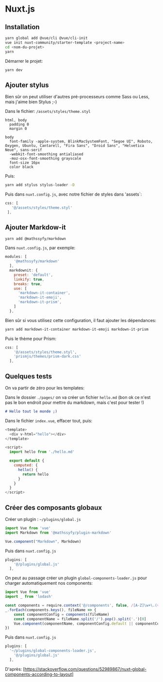 # Nuxt.js

## Installation

``` bash
yarn global add @vue/cli @vue/cli-init
vue init nuxt-community/starter-template <project-name>
cd <nom-du-projet>
yarn
```

Démarrer le projet:
``` bash
yarn dev
```

## Ajouter stylus

Bien sûr on peut utiliser d'autres pré-processeurs comme Sass ou Less, mais j'aime bien Stylus ;-)

Dans le fichier: `/assets/styles/theme.styl`

```stylus
html, body
  padding 0
  margin 0

body
  font-family -apple-system, BlinkMacSystemFont, "Segoe UI", Roboto, Oxygen, Ubuntu, Cantarell, "Fira Sans", "Droid Sans", "Helvetica Neue", sans-serif
  -webkit-font-smoothing antialiased
  -moz-osx-font-smoothing grayscale
  font-size 16px
  color black
```
Puis:
```bash
yarn add stylus stylus-loader -D
```

Puis dans `nuxt.config.js`, avec notre fichier de styles dans 'assets`:

```javascript
css: [
   '@/assets/styles/theme.styl'
 ],
```

## Ajouter Markdow-it

```bash
yarn add @mathssyfy/markdown
```
Dans `nuxt.config.js`, par exemple:
```javascript
modules: [
    '@mathssyfy/markdown'
  ],
  markdownit: {
    preset: 'default',
    linkify: true,
    breaks: true,
    use: [
      'markdown-it-container',
      'markdown-it-emoji',
      'markdown-it-prism',
    ]
  },
```
Bien sûr si vous utilisez cette configuration, il faut ajouter les dépendances:

```bash
yarn add markdown-it-container markdown-it-emoji markdown-it-prism
```
Puis le thème pour Prism:

```javascript
css: [
    '@/assets/styles/theme.styl',
    'prismjs/themes/prism-dark.css'
  ],
```

## Quelques tests

On va partir de zéro pour les templates:

Dans le dossier `./pages/` on va créer un fichier `hello.md` (bon ok ce n'est pas le bon endroit pour mettre du markdown, mais c'est pour tester !)

``` markdown
# Hello tout le monde ;)
```

Dans le fichier `index.vue`, effacer tout, puis:

```javascript
<template>
  <div v-html="hello"></div>
</template>

<script>
  import hello from './hello.md'

  export default {
    computed: {
      hello() {
        return hello
      }
    }
  }
</script>
```

## Créer des composants globaux
Créer un plugin  : `~/plugins/global.js`

```javascript
import Vue from 'vue'
import Markdown from '@mathssyfy/plugin-markdown'

Vue.component("Markdown", Markdown)
```

Puis dans `nuxt.config.js`

```javascript
plugins: [
    '@/plugins/global.js'
  ],
```

On peut au passage créer un plugin `global-components-loader.js` pour charger automatiquement nos components:

```javascript
import Vue from 'vue'
import _ from 'lodash'

const components = require.context('@/components', false, /[A-Z]\w+\.(vue)$/) 
_.forEach(components.keys(), fileName => {
    const componentConfig = components(fileName)
    const componentName = fileName.split('/').pop().split('.')[0]
    Vue.component(componentName, componentConfig.default || componentConfig)
})
```

Puis dans `nuxt.config.js`

```javascript
plugins: [
  '~/plugins/global-components-loader.js',
    '@/plugins/global.js'
  ],
```

D'après: [https://stackoverflow.com/questions/52989867/nuxt-global-components-according-to-layout]